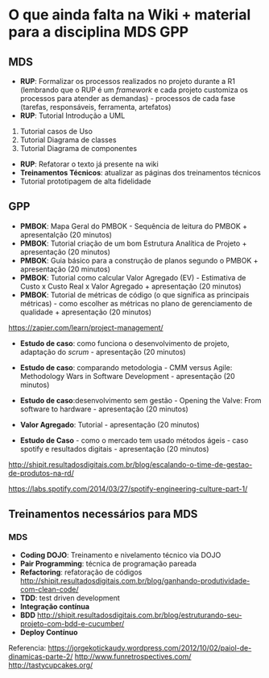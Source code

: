 # O que ainda falta na Wiki + material para a disciplina MDS GPP

## MDS
* **RUP**: Formalizar os processos realizados no projeto durante a R1 (lembrando que o RUP é um _framework_ e cada projeto customiza os processos para atender as demandas)  - processos de cada fase (tarefas, responsáveis, ferramenta, artefatos)
* **RUP**: Tutorial Introdução a UML
1. Tutorial casos de Uso
2. Tutorial Diagrama de classes
3. Tutorial Diagrama de componentes
* **RUP**: Refatorar o texto já presente na wiki
* **Treinamentos Técnicos**: atualizar as páginas dos treinamentos técnicos 
* Tutorial prototipagem de alta fidelidade

## GPP
* **PMBOK**: Mapa Geral do PMBOK - Sequência de leitura do PMBOK + apresentalção (20 minutos)
* **PMBOK**: Tutorial criação de um bom Estrutura Analítica de Projeto + apresentação (20 minutos)
* **PMBOK**: Guia básico para a construção de planos segundo o PMBOK + apresentação (20 minutos)
* **PMBOK**: Tutorial como calcular Valor Agregado (EV) - Estimativa de Custo x Custo Real x Valor Agregado + apresentação  (20 minutos)
* **PMBOK**: Tutorial de métricas de código (o que significa as principais métricas) - como escolher as métricas no plano de gerenciamento de qualidade + apresentação (20 minutos)

https://zapier.com/learn/project-management/

* **Estudo de caso**: como funciona o desenvolvimento de projeto, adaptação do _scrum_  - apresentação (20 minutos)

* **Estudo de caso**: comparando metodologia - CMM versus Agile: Methodology Wars in Software Development -  apresentação (20 minutos)

* **Estudo de caso**:desenvolvimento sem gestão -  Opening the Valve: From software to hardware -  apresentação (20 minutos)

* **Valor Agregado**: Tutorial  - apresentação (20 minutos)

* **Estudo de Caso** - como o mercado tem usado métodos ágeis - caso spotify e resultados digitais - apresentação (20 minutos)

http://shipit.resultadosdigitais.com.br/blog/escalando-o-time-de-gestao-de-produtos-na-rd/

https://labs.spotify.com/2014/03/27/spotify-engineering-culture-part-1/

## Treinamentos necessários para MDS
### MDS

* **Coding DOJO**: Treinamento e nivelamento técnico via DOJO
* **Pair Programming**: técnica de programação pareada
* **Refactoring**: refatoração de códigos
http://shipit.resultadosdigitais.com.br/blog/ganhando-produtividade-com-clean-code/
* **TDD**: test driven development 
* **Integração contínua**
* **BDD**
http://shipit.resultadosdigitais.com.br/blog/estruturando-seu-projeto-com-bdd-e-cucumber/
* **Deploy Contínuo**



Referencia:
https://jorgekotickaudy.wordpress.com/2012/10/02/paiol-de-dinamicas-parte-2/
http://www.funretrospectives.com/
http://tastycupcakes.org/
